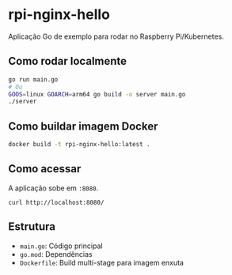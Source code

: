 # rpi-nginx-hello

Aplicação Go de exemplo para rodar no Raspberry Pi/Kubernetes.

## Como rodar localmente

```sh
go run main.go
# Ou
GOOS=linux GOARCH=arm64 go build -o server main.go
./server
```

## Como buildar imagem Docker

```sh
docker build -t rpi-nginx-hello:latest .
```

## Como acessar

A aplicação sobe em `:8080`.

```
curl http://localhost:8080/
```

## Estrutura
- `main.go`: Código principal
- `go.mod`: Dependências
- `Dockerfile`: Build multi-stage para imagem enxuta
